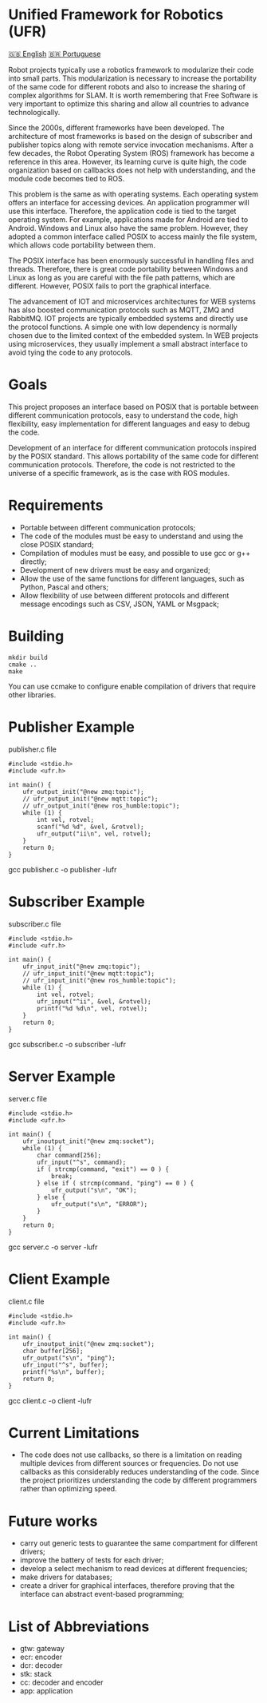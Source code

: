 # Unified Framework for Robotics (UFR)

[:uk: English](README.md) [:brazil: Portuguese](README.pt.md)

Robot projects typically use a robotics framework to modularize their code into small parts. This modularization is necessary to increase the portability of the same code for different robots and also to increase the sharing of complex algorithms for SLAM. It is worth remembering that Free Software is very important to optimize this sharing and allow all countries to advance technologically.

Since the 2000s, different frameworks have been developed. The architecture of most frameworks is based on the design of subscriber and publisher topics along with remote service invocation mechanisms. After a few decades, the Robot Operating System (ROS) framework has become a reference in this area. However, its learning curve is quite high, the code organization based on callbacks does not help with understanding, and the module code becomes tied to ROS.

This problem is the same as with operating systems. Each operating system offers an interface for accessing devices. An application programmer will use this interface. Therefore, the application code is tied to the target operating system. For example, applications made for Android are tied to Android. Windows and Linux also have the same problem. However, they adopted a common interface called POSIX to access mainly the file system, which allows code portability between them.

The POSIX interface has been enormously successful in handling files and threads. Therefore, there is great code portability between Windows and Linux as long as you are careful with the file path patterns, which are different. However, POSIX fails to port the graphical interface.

The advancement of IOT and microservices architectures for WEB systems has also boosted communication protocols such as MQTT, ZMQ and RabbitMQ. IOT projects are typically embedded systems and directly use the protocol functions. A simple one with low dependency is normally chosen due to the limited context of the embedded system. In WEB projects using microservices, they usually implement a small abstract interface to avoid tying the code to any protocols.

# Goals

This project proposes an interface based on POSIX that is portable between different communication protocols, easy to understand the code, high flexibility, easy implementation for different languages and easy to debug the code.

Development of an interface for different communication protocols inspired by the POSIX standard. This allows portability of the same code for different communication protocols. Therefore, the code is not restricted to the universe of a specific framework, as is the case with ROS modules.

# Requirements

- Portable between different communication protocols;
- The code of the modules must be easy to understand and using the close POSIX standard;
- Compilation of modules must be easy, and possible to use gcc or g++ directly;
- Development of new drivers must be easy and organized;
- Allow the use of the same functions for different languages, such as Python, Pascal and others;
- Allow flexibility of use between different protocols and different message encodings such as CSV, JSON, YAML or Msgpack;

# Building

```
mkdir build
cmake ..
make
```

You can use ccmake to configure enable compilation of drivers that require other libraries.

# Publisher Example

publisher.c file
```
#include <stdio.h>
#include <ufr.h>

int main() {
    ufr_output_init("@new zmq:topic");
    // ufr_output_init("@new mqtt:topic");
    // ufr_output_init("@new ros_humble:topic");
    while (1) {
        int vel, rotvel;
        scanf("%d %d", &vel, &rotvel);
        ufr_output("ii\n", vel, rotvel);
    }
    return 0;
}
```

gcc publisher.c -o publisher -lufr

# Subscriber Example

subscriber.c file
```
#include <stdio.h>
#include <ufr.h>

int main() {
    ufr_input_init("@new zmq:topic");
    // ufr_input_init("@new mqtt:topic");
    // ufr_input_init("@new ros_humble:topic");
    while (1) {
        int vel, rotvel;
        ufr_input("^ii", &vel, &rotvel);
        printf("%d %d\n", vel, rotvel);
    }
    return 0;
}
```

gcc subscriber.c -o subscriber -lufr

# Server Example

server.c file
```
#include <stdio.h>
#include <ufr.h>

int main() {
    ufr_inoutput_init("@new zmq:socket");
    while (1) {
        char command[256];
        ufr_input("^s", command);
        if ( strcmp(command, "exit") == 0 ) {
            break;
        } else if ( strcmp(command, "ping") == 0 ) {
            ufr_output("s\n", "OK");
        } else {
            ufr_output("s\n", "ERROR");
        }
    }
    return 0;
}
```

gcc server.c -o server -lufr

# Client Example

client.c file
```
#include <stdio.h>
#include <ufr.h>

int main() {
    ufr_inoutput_init("@new zmq:socket");
    char buffer[256];
    ufr_output("s\n", "ping");
    ufr_input("^s", buffer);
    printf("%s\n", buffer);
    return 0;
}
```

gcc client.c -o client -lufr

# Current Limitations
- The code does not use callbacks, so there is a limitation on reading multiple devices from different sources or frequencies. Do not use callbacks as this considerably reduces understanding of the code. Since the project prioritizes understanding the code by different programmers rather than optimizing speed.

# Future works
- carry out generic tests to guarantee the same compartment for different drivers;
- improve the battery of tests for each driver;
- develop a select mechanism to read devices at different frequencies;
- make drivers for databases;
- create a driver for graphical interfaces, therefore proving that the interface can abstract event-based programming;

# List of Abbreviations
- gtw: gateway
- ecr: encoder
- dcr: decoder
- stk: stack
- cc: decoder and encoder
- app: application
